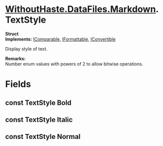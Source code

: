 # [WithoutHaste.DataFiles.Markdown](TableOfContents.WithoutHaste.DataFiles.Markdown.md).TextStyle

**Struct**  
**Implements:** [IComparable](https://docs.microsoft.com/en-us/dotnet/api/system.icomparable), [IFormattable](https://docs.microsoft.com/en-us/dotnet/api/system.iformattable), [IConvertible](https://docs.microsoft.com/en-us/dotnet/api/system.iconvertible)  

Display style of text.  

**Remarks:**  
Number enum values with powers of 2 to allow bitwise operations.  

# Fields

## const TextStyle Bold

## const TextStyle Italic

## const TextStyle Normal

